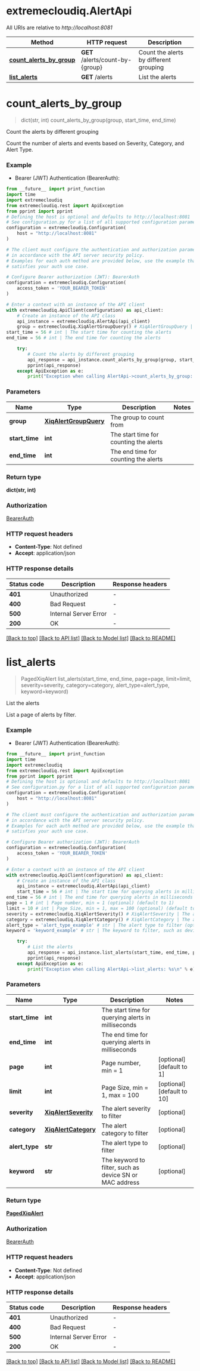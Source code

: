 # extremecloudiq.AlertApi

All URIs are relative to *http://localhost:8081*

Method | HTTP request | Description
------------- | ------------- | -------------
[**count_alerts_by_group**](AlertApi.md#count_alerts_by_group) | **GET** /alerts/count-by-{group} | Count the alerts by different grouping
[**list_alerts**](AlertApi.md#list_alerts) | **GET** /alerts | List the alerts


# **count_alerts_by_group**
> dict(str, int) count_alerts_by_group(group, start_time, end_time)

Count the alerts by different grouping

Count the number of alerts and events based on Severity, Category, and Alert Type.

### Example

* Bearer (JWT) Authentication (BearerAuth):
```python
from __future__ import print_function
import time
import extremecloudiq
from extremecloudiq.rest import ApiException
from pprint import pprint
# Defining the host is optional and defaults to http://localhost:8081
# See configuration.py for a list of all supported configuration parameters.
configuration = extremecloudiq.Configuration(
    host = "http://localhost:8081"
)

# The client must configure the authentication and authorization parameters
# in accordance with the API server security policy.
# Examples for each auth method are provided below, use the example that
# satisfies your auth use case.

# Configure Bearer authorization (JWT): BearerAuth
configuration = extremecloudiq.Configuration(
    access_token = 'YOUR_BEARER_TOKEN'
)

# Enter a context with an instance of the API client
with extremecloudiq.ApiClient(configuration) as api_client:
    # Create an instance of the API class
    api_instance = extremecloudiq.AlertApi(api_client)
    group = extremecloudiq.XiqAlertGroupQuery() # XiqAlertGroupQuery | The group to count from
start_time = 56 # int | The start time for counting the alerts
end_time = 56 # int | The end time for counting the alerts

    try:
        # Count the alerts by different grouping
        api_response = api_instance.count_alerts_by_group(group, start_time, end_time)
        pprint(api_response)
    except ApiException as e:
        print("Exception when calling AlertApi->count_alerts_by_group: %s\n" % e)
```

### Parameters

Name | Type | Description  | Notes
------------- | ------------- | ------------- | -------------
 **group** | [**XiqAlertGroupQuery**](.md)| The group to count from | 
 **start_time** | **int**| The start time for counting the alerts | 
 **end_time** | **int**| The end time for counting the alerts | 

### Return type

**dict(str, int)**

### Authorization

[BearerAuth](../README.md#BearerAuth)

### HTTP request headers

 - **Content-Type**: Not defined
 - **Accept**: application/json

### HTTP response details
| Status code | Description | Response headers |
|-------------|-------------|------------------|
**401** | Unauthorized |  -  |
**400** | Bad Request |  -  |
**500** | Internal Server Error |  -  |
**200** | OK |  -  |

[[Back to top]](#) [[Back to API list]](../README.md#documentation-for-api-endpoints) [[Back to Model list]](../README.md#documentation-for-models) [[Back to README]](../README.md)

# **list_alerts**
> PagedXiqAlert list_alerts(start_time, end_time, page=page, limit=limit, severity=severity, category=category, alert_type=alert_type, keyword=keyword)

List the alerts

List a page of alerts by filter.

### Example

* Bearer (JWT) Authentication (BearerAuth):
```python
from __future__ import print_function
import time
import extremecloudiq
from extremecloudiq.rest import ApiException
from pprint import pprint
# Defining the host is optional and defaults to http://localhost:8081
# See configuration.py for a list of all supported configuration parameters.
configuration = extremecloudiq.Configuration(
    host = "http://localhost:8081"
)

# The client must configure the authentication and authorization parameters
# in accordance with the API server security policy.
# Examples for each auth method are provided below, use the example that
# satisfies your auth use case.

# Configure Bearer authorization (JWT): BearerAuth
configuration = extremecloudiq.Configuration(
    access_token = 'YOUR_BEARER_TOKEN'
)

# Enter a context with an instance of the API client
with extremecloudiq.ApiClient(configuration) as api_client:
    # Create an instance of the API class
    api_instance = extremecloudiq.AlertApi(api_client)
    start_time = 56 # int | The start time for querying alerts in milliseconds
end_time = 56 # int | The end time for querying alerts in milliseconds
page = 1 # int | Page number, min = 1 (optional) (default to 1)
limit = 10 # int | Page Size, min = 1, max = 100 (optional) (default to 10)
severity = extremecloudiq.XiqAlertSeverity() # XiqAlertSeverity | The alert severity to filter (optional)
category = extremecloudiq.XiqAlertCategory() # XiqAlertCategory | The alert category to filter (optional)
alert_type = 'alert_type_example' # str | The alert type to filter (optional)
keyword = 'keyword_example' # str | The keyword to filter, such as device SN or MAC address (optional)

    try:
        # List the alerts
        api_response = api_instance.list_alerts(start_time, end_time, page=page, limit=limit, severity=severity, category=category, alert_type=alert_type, keyword=keyword)
        pprint(api_response)
    except ApiException as e:
        print("Exception when calling AlertApi->list_alerts: %s\n" % e)
```

### Parameters

Name | Type | Description  | Notes
------------- | ------------- | ------------- | -------------
 **start_time** | **int**| The start time for querying alerts in milliseconds | 
 **end_time** | **int**| The end time for querying alerts in milliseconds | 
 **page** | **int**| Page number, min &#x3D; 1 | [optional] [default to 1]
 **limit** | **int**| Page Size, min &#x3D; 1, max &#x3D; 100 | [optional] [default to 10]
 **severity** | [**XiqAlertSeverity**](.md)| The alert severity to filter | [optional] 
 **category** | [**XiqAlertCategory**](.md)| The alert category to filter | [optional] 
 **alert_type** | **str**| The alert type to filter | [optional] 
 **keyword** | **str**| The keyword to filter, such as device SN or MAC address | [optional] 

### Return type

[**PagedXiqAlert**](PagedXiqAlert.md)

### Authorization

[BearerAuth](../README.md#BearerAuth)

### HTTP request headers

 - **Content-Type**: Not defined
 - **Accept**: application/json

### HTTP response details
| Status code | Description | Response headers |
|-------------|-------------|------------------|
**401** | Unauthorized |  -  |
**400** | Bad Request |  -  |
**500** | Internal Server Error |  -  |
**200** | OK |  -  |

[[Back to top]](#) [[Back to API list]](../README.md#documentation-for-api-endpoints) [[Back to Model list]](../README.md#documentation-for-models) [[Back to README]](../README.md)

